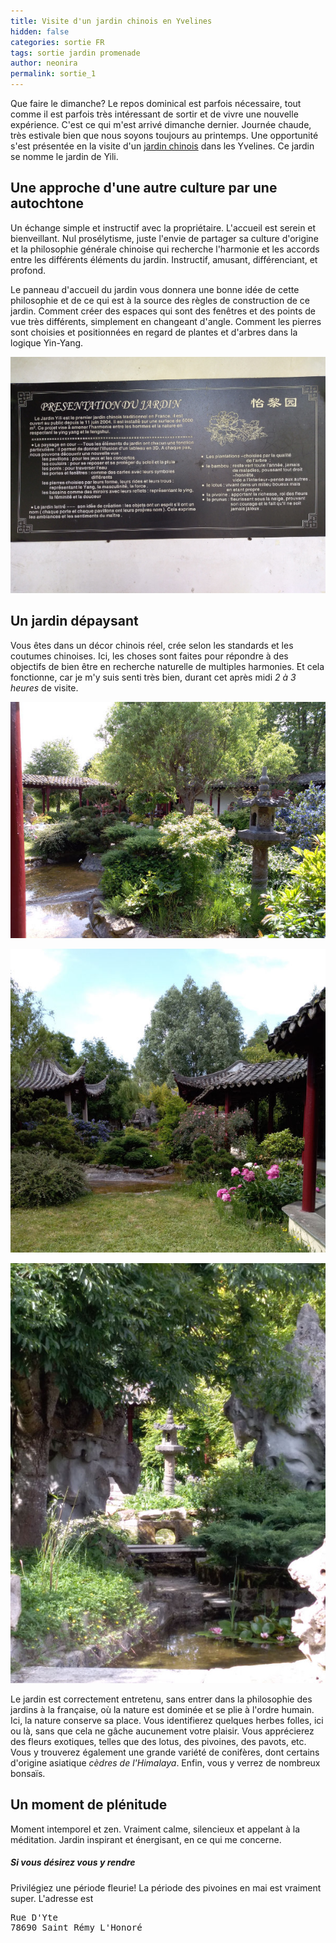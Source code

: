 ```yaml
---
title: Visite d'un jardin chinois en Yvelines
hidden: false
categories: sortie FR
tags: sortie jardin promenade 
author: neonira
permalink: sortie_1
---
```

Que faire le dimanche? Le repos dominical est parfois nécessaire, tout comme il est parfois très intéressant de sortir et de vivre une nouvelle expérience. C'est ce qui m'est arrivé dimanche dernier.
Journée chaude, très estivale bien que nous soyons toujours au printemps. Une opportunité s'est présentée en la visite d'un [jardin chinois](http://www.jardinyili.com/) dans les Yvelines. Ce jardin se nomme le jardin de Yili.

## Une approche d'une autre culture par une autochtone

Un échange simple et instructif avec la propriétaire. L'accueil est serein et bienveillant. Nul prosélytisme, juste l'envie de partager sa culture d'origine et la philosophie générale chinoise qui recherche l'harmonie et les accords entre les différents éléments du jardin. Instructif, amusant, différenciant, et profond.  

Le panneau d'accueil du jardin vous donnera une bonne idée de cette philosophie et de ce qui est à la source des règles de construction de ce jardin. Comment créer des espaces qui sont des fenêtres et des points de vue très différents, simplement en changeant d'angle. Comment les pierres sont choisies et positionnées en regard de plantes et d'arbres dans la logique Yin-Yang.  

![panneau d'accueil](/images/sorties/yili/philo.jpg)

## Un jardin dépaysant

Vous êtes dans un décor chinois réel, crée selon les standards et les coutumes chinoises. Ici, les choses sont faites pour répondre à des objectifs de bien être en recherche naturelle de multiples harmonies. Et cela fonctionne, car je m'y suis senti très bien, durant cet après midi <cite class='comment'>2 à 3 heures</cite> de visite.   

![vue 1](/images/sorties/yili/b.jpg)

![vue 2](/images/sorties/yili/e.jpg)

![vue 3](/images/sorties/yili/g.jpg)

Le jardin est correctement entretenu, sans entrer dans la philosophie des jardins à la française, où la nature est dominée et se plie à l'ordre humain. Ici, la nature conserve sa place. Vous identifierez quelques herbes folles, ici ou là, sans que cela ne gâche aucunement votre plaisir. Vous apprécierez des fleurs exotiques, telles que des lotus, des pivoines, des pavots, etc. Vous y trouverez également une grande variété de conifères, dont certains d'origine asiatique <cite class='comment'>cèdres de l'Himalaya</cite>. Enfin, vous y verrez de nombreux bonsaïs.   

## Un moment de plénitude

Moment intemporel et zen. Vraiment calme, silencieux et appelant à la méditation. Jardin inspirant et énergisant, en ce qui me concerne.


##### Si vous désirez vous y rendre

Privilégiez une période fleurie! La période des pivoines en mai est vraiment super. L'adresse est 
<pre>
Rue D'Yte
78690 Saint Rémy L'Honoré
</pre>



